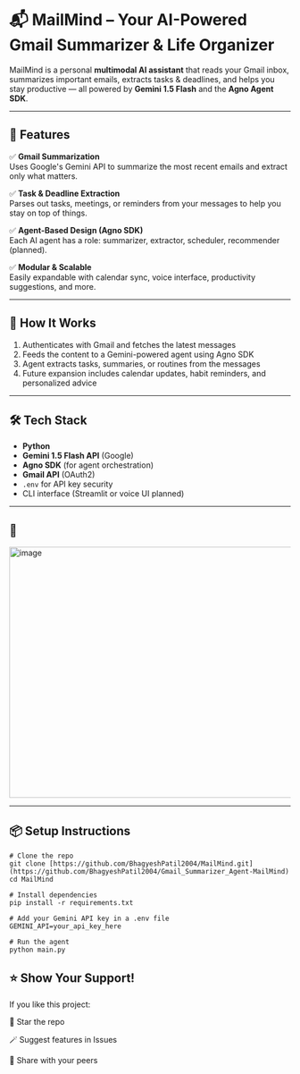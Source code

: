 # 📬 MailMind – Your AI-Powered Gmail Summarizer & Life Organizer

MailMind is a personal **multimodal AI assistant** that reads your Gmail inbox, summarizes important emails, extracts tasks & deadlines, and helps you stay productive — all powered by **Gemini 1.5 Flash** and the **Agno Agent SDK**.

---

## 🚀 Features

✅ **Gmail Summarization**  
Uses Google's Gemini API to summarize the most recent emails and extract only what matters.

✅ **Task & Deadline Extraction**  
Parses out tasks, meetings, or reminders from your messages to help you stay on top of things.

✅ **Agent-Based Design (Agno SDK)**  
Each AI agent has a role: summarizer, extractor, scheduler, recommender (planned).

✅ **Modular & Scalable**  
Easily expandable with calendar sync, voice interface, productivity suggestions, and more.

---

## 🧠 How It Works

1. Authenticates with Gmail and fetches the latest messages  
2. Feeds the content to a Gemini-powered agent using Agno SDK  
3. Agent extracts tasks, summaries, or routines from the messages  
4. Future expansion includes calendar updates, habit reminders, and personalized advice

---

## 🛠️ Tech Stack

- **Python**
- **Gemini 1.5 Flash API** (Google)
- **Agno SDK** (for agent orchestration)
- **Gmail API** (OAuth2)
- `.env` for API key security
- CLI interface (Streamlit or voice UI planned)

---

## 📸 

<img width="1522" height="449" alt="image" src="https://github.com/user-attachments/assets/714fa327-8853-4c71-8bd1-490690e3247d" />

---

## 📦 Setup Instructions

```
# Clone the repo
git clone [https://github.com/BhagyeshPatil2004/MailMind.git](https://github.com/BhagyeshPatil2004/Gmail_Summarizer_Agent-MailMind)
cd MailMind

# Install dependencies
pip install -r requirements.txt

# Add your Gemini API key in a .env file
GEMINI_API=your_api_key_here

# Run the agent
python main.py

```

## ⭐ Show Your Support!
If you like this project:

🌟 Star the repo

🪄 Suggest features in Issues

🔁 Share with your peers
